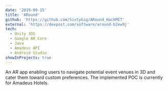 ```yaml
---
date: '2019-09-15'
title: 'ARound'
github: 'https://github.com/SixtyGig/ARound_HackMIT'
external: 'https://devpost.com/software/around-b2ew9j'
tech:
  - Unity 3DS
  - Google AR Core
  - Java
  - Amadeus API
  - Android Studio
showInProjects: true
---
```


An AR app enabling users to navigate potential event venues in 3D and cater them toward custom preferences. The implemented POC is currently for Amadeus Hotels.
